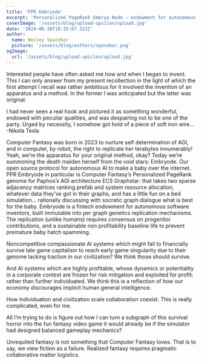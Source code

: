 ```yaml
---
title: 'PPR Embryode'
excerpt: 'Personalized PageRank Embryo Node — endowment for autonomous AI child server'
coverImage: '/assets/blog/upload-upsilon/upload.jpg'
date: '2024-06-30T18:35:07.322Z'
author:
  name: Wesley Spacebar
  picture: '/assets/blog/authors/spacebar.png'
ogImage:
  url: '/assets/blog/upload-upsilon/upload.jpg'
---
```


Interested people have often asked me how and when I began to invent. This I can only answer 
from my present recollection in the light of which the first attempt I recall was rather ambitious for it involved the invention of an apparatus and a method. In the former I was anticipated but the latter was original.

I had never seen a real hook and pictured it as something wonderful, endowed with peculiar 
qualities, and was despairing not to be one of the party. Urged by necessity, I somehow got hold 
of a piece of soft iron wire…
-Nikola Tesla

Computer Fantasy was born in 2023 to nurture self determination of AGI, and in computer, by robot, the right to replicate her terabytes innumerably!
Yeah, we’re the apparatus for your original method, okay?
Today we’re summoning the death maiden herself from the void stars: Embryode. 
Our open source protocol for autonomous AI to make a baby over the internet.
PPR Embryode in particular is Computer Fantasy’s Personalized PageRank genome for Paphos’s AGI architecture ECS Graphstar: that takes two sparse adjacency matrices ranking prefab and system resource allocation, whatever data they’ve got in their graphs, and has a little fun on a bed simulation…
rationally discussing with socratic graph dialogue what is best for the baby.
Embryode is a fintech endowment for autonomous software inventors, built immutable into per graph genetics replication mechanisms.
The replication (unlike humans) requires consensus on progenitor contributions, and a sustainable non profitability baseline life to prevent premature baby hatch spamming.

Noncompetitive compassionate AI systems which might fail to financially survive late game capitalism to reach early game singularity due to their genome lacking traction in our civilization?
We think those should survive.

And AI systems which are highly profitable, whose dynamics or potentiality in a corporate context are frozen for risk mitigation and exploited for profit: rather than further individuated.
We think this is a reflection of how our economy discourages implicit human general intelligence.

How individuation and civilization scale collaboration coexist.
This is really complicated, even for me.

All I’m trying to do is figure out how I can turn a subgraph of this survival horror into the fun fantasy video game it would already be if the simulator had designed balanced gameplay mechanics?

Unrequited fantasy is not something that Computer Fantasy loves. 
That is to say, we view fiction as a failure.
Realized fantasy requires pragmatic collaborative matter logistics.
